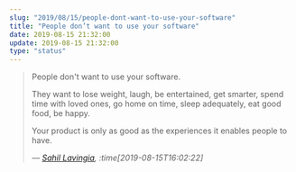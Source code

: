 ```yaml
---
slug: "2019/08/15/people-dont-want-to-use-your-software"
title: "People don’t want to use your software"
date: 2019-08-15 21:32:00
update: 2019-08-15 21:32:00
type: "status"
---
```


> People don't want to use your software.
>
> They want to lose weight, laugh, be entertained, get smarter, spend time with loved ones, go home on time, sleep adequately, eat good food, be happy.
>
> Your product is only as good as the experiences it enables people to have.
>
> <cite>&mdash; [Sahil Lavingia](https://twitter.com/shl/status/1162031786248900609), :time[2019-08-15T16:02:22]</cite>

